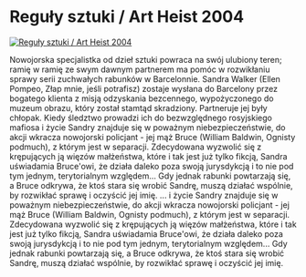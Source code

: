 Reguły sztuki / Art Heist 2004 
=============
[![Reguły sztuki / Art Heist 2004 ](http://vidos.pl/images/player.gif)](http://vidos.pl/reguly-sztuki-art-heist-2004)

 Nowojorska specjalistka od dzieł sztuki powraca na swój ulubiony teren; ramię w ramię ze swym dawnym partnerem ma pomóc w rozwikłaniu sprawy serii zuchwałych rabunków w Barcelonnie. Sandra Walker (Ellen Pompeo, Złap mnie, jeśli potrafisz) zostaje wysłana do Barcelony przez bogatego klienta z misją odzyskania bezcennego, wypożyczonego do muzeum obrazu, który został stamtąd skradziony. Partneruje jej były chłopak. Kiedy śledztwo prowadzi ich do bezwzględnego rosyjskiego mafiosa i życie Sandry znajduje się w poważnym niebezpieczeństwie, do akcji wkracza nowojorski policjant - jej mąż Bruce (William Baldwin, Ognisty podmuch), z którym jest w separacji. Zdecydowana wyzwolić się z krępujących ją więzów małżeństwa, które i tak jest już tylko fikcją, Sandra uświadamia Bruce'owi, że działa daleko poza swoją jurysdykcją i to nie pod tym jednym, terytorialnym względem... Gdy jednak rabunki powtarzają się, a Bruce odkrywa, że ktoś stara się wrobić Sandrę, muszą działać wspólnie, by rozwikłać sprawę i oczyścić jej imię.   ... i życie Sandry znajduje się w poważnym niebezpieczeństwie, do akcji wkracza nowojorski policjant - jej mąż Bruce (William Baldwin, Ognisty podmuch), z którym jest w separacji. Zdecydowana wyzwolić się z krępujących ją więzów małżeństwa, które i tak jest już tylko fikcją, Sandra uświadamia Bruce'owi, że działa daleko poza swoją jurysdykcją i to nie pod tym jednym, terytorialnym względem... Gdy jednak rabunki powtarzają się, a Bruce odkrywa, że ktoś stara się wrobić Sandrę, muszą działać wspólnie, by rozwikłać sprawę i oczyścić jej imię.
